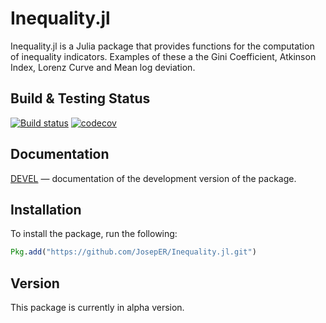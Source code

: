 # Inequality.jl

Inequality.jl is a Julia package that provides functions for the computation of inequality indicators. Examples of these a the Gini Coefficient, Atkinson Index, Lorenz Curve and Mean log deviation.

## Build & Testing Status
  [![Build status](https://github.com/JosepER/Inequality.jl/workflows/CI/badge.svg)](https://github.com/JosepER/Inequality.jl/actions?query=workflow%3ACI+branch%3Amaster)
  [![codecov](https://codecov.io/gh/JosepER/Inequality.jl/branch/master/graph/badge.svg?token=KOWBM8LK37)](https://codecov.io/gh/JosepER/Inequality.jl)
## Documentation

[DEVEL](https://joseper.github.io/Inequality.jl/dev/) — documentation of the development version of the package.

## Installation
To install the package, run the following:

```julia
Pkg.add("https://github.com/JosepER/Inequality.jl.git")
```

## Version

This package is currently in alpha version.

